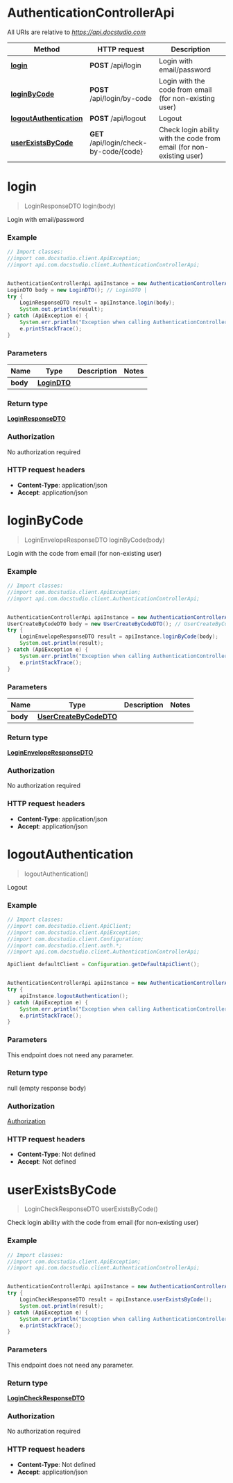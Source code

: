 # AuthenticationControllerApi

All URIs are relative to *https://api.docstudio.com*

Method | HTTP request | Description
------------- | ------------- | -------------
[**login**](AuthenticationControllerApi.md#login) | **POST** /api/login | Login with email/password
[**loginByCode**](AuthenticationControllerApi.md#loginByCode) | **POST** /api/login/by-code | Login with the code from email (for non-existing user)
[**logoutAuthentication**](AuthenticationControllerApi.md#logoutAuthentication) | **POST** /api/logout | Logout
[**userExistsByCode**](AuthenticationControllerApi.md#userExistsByCode) | **GET** /api/login/check-by-code/{code} | Check login ability with the code from email (for non-existing user)

<a name="login"></a>
# **login**
> LoginResponseDTO login(body)

Login with email/password

### Example
```java
// Import classes:
//import com.docstudio.client.ApiException;
//import api.com.docstudio.client.AuthenticationControllerApi;


AuthenticationControllerApi apiInstance = new AuthenticationControllerApi();
LoginDTO body = new LoginDTO(); // LoginDTO | 
try {
    LoginResponseDTO result = apiInstance.login(body);
    System.out.println(result);
} catch (ApiException e) {
    System.err.println("Exception when calling AuthenticationControllerApi#login");
    e.printStackTrace();
}
```

### Parameters

Name | Type | Description  | Notes
------------- | ------------- | ------------- | -------------
 **body** | [**LoginDTO**](LoginDTO.md)|  |

### Return type

[**LoginResponseDTO**](LoginResponseDTO.md)

### Authorization

No authorization required

### HTTP request headers

 - **Content-Type**: application/json
 - **Accept**: application/json

<a name="loginByCode"></a>
# **loginByCode**
> LoginEnvelopeResponseDTO loginByCode(body)

Login with the code from email (for non-existing user)

### Example
```java
// Import classes:
//import com.docstudio.client.ApiException;
//import api.com.docstudio.client.AuthenticationControllerApi;


AuthenticationControllerApi apiInstance = new AuthenticationControllerApi();
UserCreateByCodeDTO body = new UserCreateByCodeDTO(); // UserCreateByCodeDTO | 
try {
    LoginEnvelopeResponseDTO result = apiInstance.loginByCode(body);
    System.out.println(result);
} catch (ApiException e) {
    System.err.println("Exception when calling AuthenticationControllerApi#loginByCode");
    e.printStackTrace();
}
```

### Parameters

Name | Type | Description  | Notes
------------- | ------------- | ------------- | -------------
 **body** | [**UserCreateByCodeDTO**](UserCreateByCodeDTO.md)|  |

### Return type

[**LoginEnvelopeResponseDTO**](LoginEnvelopeResponseDTO.md)

### Authorization

No authorization required

### HTTP request headers

 - **Content-Type**: application/json
 - **Accept**: application/json

<a name="logoutAuthentication"></a>
# **logoutAuthentication**
> logoutAuthentication()

Logout

### Example
```java
// Import classes:
//import com.docstudio.client.ApiClient;
//import com.docstudio.client.ApiException;
//import com.docstudio.client.Configuration;
//import com.docstudio.client.auth.*;
//import api.com.docstudio.client.AuthenticationControllerApi;

ApiClient defaultClient = Configuration.getDefaultApiClient();


AuthenticationControllerApi apiInstance = new AuthenticationControllerApi();
try {
    apiInstance.logoutAuthentication();
} catch (ApiException e) {
    System.err.println("Exception when calling AuthenticationControllerApi#logoutAuthentication");
    e.printStackTrace();
}
```

### Parameters
This endpoint does not need any parameter.

### Return type

null (empty response body)

### Authorization

[Authorization](../README.md#Authorization)

### HTTP request headers

 - **Content-Type**: Not defined
 - **Accept**: Not defined

<a name="userExistsByCode"></a>
# **userExistsByCode**
> LoginCheckResponseDTO userExistsByCode()

Check login ability with the code from email (for non-existing user)

### Example
```java
// Import classes:
//import com.docstudio.client.ApiException;
//import api.com.docstudio.client.AuthenticationControllerApi;


AuthenticationControllerApi apiInstance = new AuthenticationControllerApi();
try {
    LoginCheckResponseDTO result = apiInstance.userExistsByCode();
    System.out.println(result);
} catch (ApiException e) {
    System.err.println("Exception when calling AuthenticationControllerApi#userExistsByCode");
    e.printStackTrace();
}
```

### Parameters
This endpoint does not need any parameter.

### Return type

[**LoginCheckResponseDTO**](LoginCheckResponseDTO.md)

### Authorization

No authorization required

### HTTP request headers

 - **Content-Type**: Not defined
 - **Accept**: application/json

